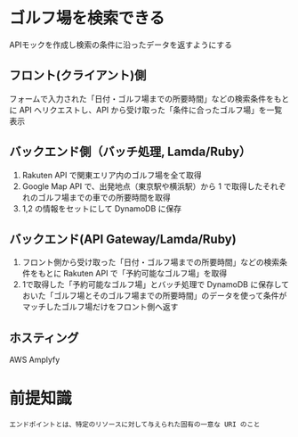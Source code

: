 # ゴルフ場を検索できる  
  
APIモックを作成し検索の条件に沿ったデータを返すようにする
  
  
## フロント(クライアント)側  
  
フォームで入力された「日付・ゴルフ場までの所要時間」などの検索条件をもとに API へリクエストし、API から受け取った「条件に合ったゴルフ場」を一覧表示  
  

## バックエンド側（バッチ処理, Lamda/Ruby）  
1. Rakuten API で関東エリア内のゴルフ場を全て取得
2. Google Map API で、出発地点（東京駅や横浜駅）から 1 で取得したそれぞれのゴルフ場までの車での所要時間を取得
3. 1,2 の情報をセットにして DynamoDB に保存
  

## バックエンド(API Gateway/Lamda/Ruby)
1. フロント側から受け取った「日付・ゴルフ場までの所要時間」などの検索条件をもとに Rakuten API で「予約可能なゴルフ場」を取得
2. 1で取得した「予約可能なゴルフ場」とバッチ処理で DynamoDB に保存しておいた「ゴルフ場とそのゴルフ場までの所要時間」のデータを使って条件がマッチしたゴルフ場だけをフロント側へ返す  
  
## ホスティング  
AWS Amplyfy  
  
  
# 前提知識
  
```
エンドポイントとは、特定のリソースに対して与えられた固有の一意な URI のこと
```
